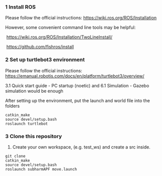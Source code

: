 ### 1 Install ROS

Please follow the official instructions: https://wiki.ros.org/ROS/Installation

However, some convenient command line tools may be helpful:

​	https://wiki.ros.org/ROS/Installation/TwoLineInstall/ 

​	https://github.com/fishros/install

### 2 Set up turtlebot3 environment

Please follow the official instructions: https://emanual.robotis.com/docs/en/platform/turtlebot3/overview/

3.1 Quick start guide - PC startup (noetic) and 6.1 Simulation - Gazebo simulation would be enough

After setting up the environment, put the launch and world file into the folders

```
catkin_make
source devel/setup.bash
roslaunch turtlebot
```



### 3 Clone this repository 

1. Create your own workspace, (e.g. test_ws) and create a src inside.

```
git clone
catkin_make
source devel/setup.bash
roslaunch subharmAPF move.launch
```

